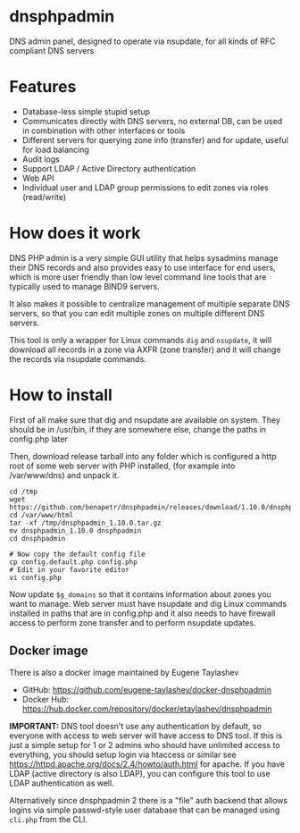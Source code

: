 # dnsphpadmin
DNS admin panel, designed to operate via nsupdate, for all kinds of RFC compliant DNS servers

# Features
* Database-less simple stupid setup
* Communicates directly with DNS servers, no external DB, can be used in combination with other interfaces or tools
* Different servers for querying zone info (transfer) and for update, useful for load balancing
* Audit logs
* Support LDAP / Active Directory authentication
* Web API
* Individual user and LDAP group permissions to edit zones via roles (read/write)

# How does it work
DNS PHP admin is a very simple GUI utility that helps sysadmins manage their DNS records and also provides easy to use interface for end users, which is more user friendly than low level command line tools that are typically used to manage BIND9 servers.

It also makes it possible to centralize management of multiple separate DNS servers, so that you can edit multiple zones on multiple different DNS servers.

This tool is only a wrapper for Linux commands `dig` and `nsupdate`, it will download all records in a zone via AXFR (zone transfer) and it will change the records via nsupdate commands.

# How to install
First of all make sure that dig and nsupdate are available on system. They should be in /usr/bin, if they are somewhere else, change the paths in config.php later

Then, download release tarball into any folder which is configured a http root of some web server with PHP installed, (for example into /var/www/dns) and unpack it.

```
cd /tmp
wget https://github.com/benapetr/dnsphpadmin/releases/download/1.10.0/dnsphpadmin_1.10.0.tar.gz
cd /var/www/html
tar -xf /tmp/dnsphpadmin_1.10.0.tar.gz
mv dnsphpadmin_1.10.0 dnsphpadmin
cd dnsphpadmin

# Now copy the default config file
cp config.default.php config.php
# Edit in your favorite editor
vi config.php
```

Now update `$g_domains` so that it contains information about zones you want to manage. Web server must have nsupdate and dig Linux commands installed in paths that are in config.php and it also needs to have firewall access to perform zone transfer and to perform nsupdate updates.

## Docker image
There is also a docker image maintained by Eugene Taylashev

* GitHub: https://github.com/eugene-taylashev/docker-dnsphpadmin
* Docker Hub: https://hub.docker.com/repository/docker/etaylashev/dnsphpadmin

**IMPORTANT:** DNS tool doesn't use any authentication by default, so everyone with access to web server will have access to DNS tool. If this is just a simple setup for 1 or 2 admins who should have unlimited access to everything, you should setup login via htaccess or similar see https://httpd.apache.org/docs/2.4/howto/auth.html for apache. If you have LDAP (active directory is also LDAP), you can configure this tool to use LDAP authentication as well.

Alternatively since dnsphpadmin 2 there is a "file" auth backend that allows logins via simple passwd-style user database that can be managed using `cli.php` from the CLI.
